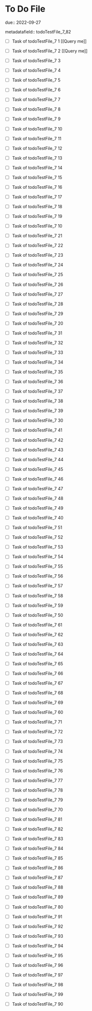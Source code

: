# To Do File

due:: 2022-09-27

metadatafield:: todoTestFile_7_82

- [ ] Task of todoTestFile_7 1 [[Query me]]
- [ ] Task of todoTestFile_7 2 [[Query me]]
- [ ] Task of todoTestFile_7 3
- [ ] Task of todoTestFile_7 4
- [ ] Task of todoTestFile_7 5
- [ ] Task of todoTestFile_7 6
- [ ] Task of todoTestFile_7 7
- [ ] Task of todoTestFile_7 8
- [ ] Task of todoTestFile_7 9
- [ ] Task of todoTestFile_7 10

- [ ] Task of todoTestFile_7 11 
- [ ] Task of todoTestFile_7 12 
- [ ] Task of todoTestFile_7 13
- [ ] Task of todoTestFile_7 14
- [ ] Task of todoTestFile_7 15
- [ ] Task of todoTestFile_7 16
- [ ] Task of todoTestFile_7 17
- [ ] Task of todoTestFile_7 18
- [ ] Task of todoTestFile_7 19
- [ ] Task of todoTestFile_7 10

- [ ] Task of todoTestFile_7 21 
- [ ] Task of todoTestFile_7 22 
- [ ] Task of todoTestFile_7 23
- [ ] Task of todoTestFile_7 24
- [ ] Task of todoTestFile_7 25
- [ ] Task of todoTestFile_7 26
- [ ] Task of todoTestFile_7 27
- [ ] Task of todoTestFile_7 28
- [ ] Task of todoTestFile_7 29
- [ ] Task of todoTestFile_7 20

- [ ] Task of todoTestFile_7 31 
- [ ] Task of todoTestFile_7 32 
- [ ] Task of todoTestFile_7 33
- [ ] Task of todoTestFile_7 34
- [ ] Task of todoTestFile_7 35
- [ ] Task of todoTestFile_7 36
- [ ] Task of todoTestFile_7 37
- [ ] Task of todoTestFile_7 38
- [ ] Task of todoTestFile_7 39
- [ ] Task of todoTestFile_7 30

- [ ] Task of todoTestFile_7 41 
- [ ] Task of todoTestFile_7 42 
- [ ] Task of todoTestFile_7 43
- [ ] Task of todoTestFile_7 44
- [ ] Task of todoTestFile_7 45
- [ ] Task of todoTestFile_7 46
- [ ] Task of todoTestFile_7 47
- [ ] Task of todoTestFile_7 48
- [ ] Task of todoTestFile_7 49
- [ ] Task of todoTestFile_7 40

- [ ] Task of todoTestFile_7 51 
- [ ] Task of todoTestFile_7 52 
- [ ] Task of todoTestFile_7 53
- [ ] Task of todoTestFile_7 54
- [ ] Task of todoTestFile_7 55
- [ ] Task of todoTestFile_7 56
- [ ] Task of todoTestFile_7 57
- [ ] Task of todoTestFile_7 58
- [ ] Task of todoTestFile_7 59
- [ ] Task of todoTestFile_7 50

- [ ] Task of todoTestFile_7 61 
- [ ] Task of todoTestFile_7 62 
- [ ] Task of todoTestFile_7 63
- [ ] Task of todoTestFile_7 64
- [ ] Task of todoTestFile_7 65
- [ ] Task of todoTestFile_7 66
- [ ] Task of todoTestFile_7 67
- [ ] Task of todoTestFile_7 68
- [ ] Task of todoTestFile_7 69
- [ ] Task of todoTestFile_7 60

- [ ] Task of todoTestFile_7 71 
- [ ] Task of todoTestFile_7 72 
- [ ] Task of todoTestFile_7 73
- [ ] Task of todoTestFile_7 74
- [ ] Task of todoTestFile_7 75
- [ ] Task of todoTestFile_7 76
- [ ] Task of todoTestFile_7 77
- [ ] Task of todoTestFile_7 78
- [ ] Task of todoTestFile_7 79
- [ ] Task of todoTestFile_7 70


- [ ] Task of todoTestFile_7 81 
- [ ] Task of todoTestFile_7 82 
- [ ] Task of todoTestFile_7 83
- [ ] Task of todoTestFile_7 84
- [ ] Task of todoTestFile_7 85
- [ ] Task of todoTestFile_7 86
- [ ] Task of todoTestFile_7 87
- [ ] Task of todoTestFile_7 88
- [ ] Task of todoTestFile_7 89
- [ ] Task of todoTestFile_7 80


- [ ] Task of todoTestFile_7 91 
- [ ] Task of todoTestFile_7 92 
- [ ] Task of todoTestFile_7 93
- [ ] Task of todoTestFile_7 94
- [ ] Task of todoTestFile_7 95
- [ ] Task of todoTestFile_7 96
- [ ] Task of todoTestFile_7 97
- [ ] Task of todoTestFile_7 98
- [ ] Task of todoTestFile_7 99
- [ ] Task of todoTestFile_7 90
